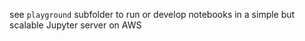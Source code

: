 see `playground` subfolder to run or develop notebooks in a simple but scalable Jupyter server on AWS